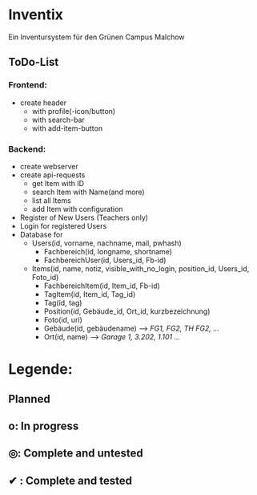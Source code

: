 # Inventix

Ein Inventursystem für den Grünen Campus Malchow


## ToDo-List ##
	
### Frontend: ###
* create header
	* with profile(-icon/button)
	* with search-bar
	* with add-item-button

### Backend: ###
* create webserver
* create api-requests
	* get Item with ID
	* search Item with Name(and more)
	* list all Items
	* add Item with configuration
* Register of New Users (Teachers only)
* Login for registered Users
* Database for
	* Users(id, vorname, nachname, mail, pwhash)
		* Fachbereich(id, longname, shortname)
		* FachbereichUser(id, Users_id, Fb-id)
	* Items(id, name, notiz, visible_with_no_login, position_id, Users_id, Foto_id)
		* FachbereichItem(id, Item_id, Fb-id)
		* TagItem(id, Item_id, Tag_id)
		* Tag(id, tag)
		* Position(id, Gebäude_id, Ort_id, kurzbezeichnung)
		* Foto(id, uri)
		* Gebäude(id, gebäudename) 	--> _FG1, FG2, TH FG2, ..._
		* Ort(id, name) 		--> _Garage 1, 3.202, 1.101 ..._








# Legende: #
##    Planned ##
## o: In progress ##
## ◎: Complete and untested ##
## ✔  : Complete and tested ##
